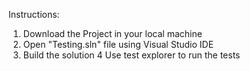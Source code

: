 Instructions:

1. Download the Project in your local machine
2. Open "Testing.sln" file using Visual Studio IDE
3. Build the solution
4 Use test explorer to run the tests
